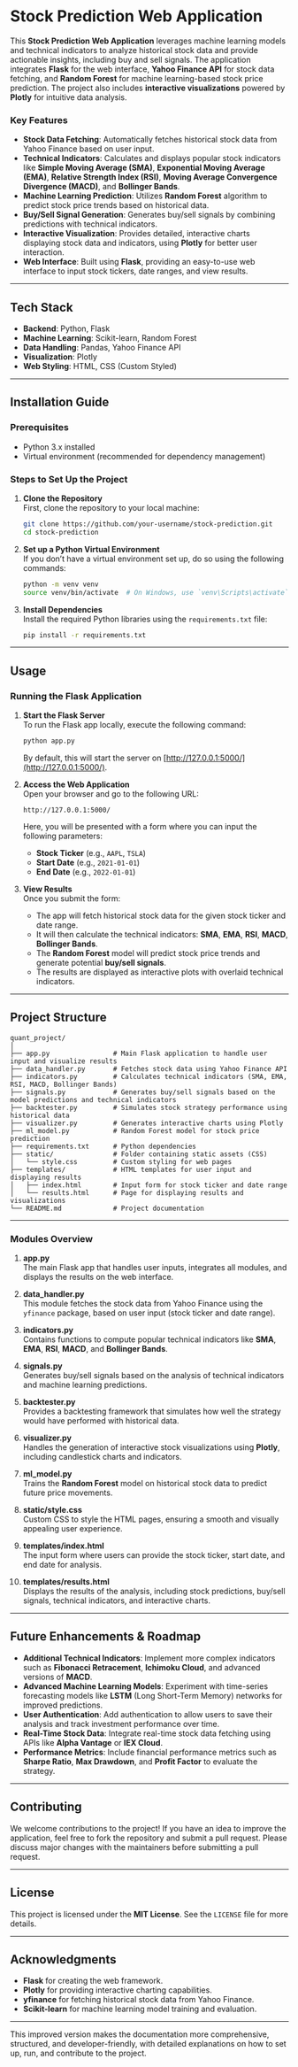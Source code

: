 

# Stock Prediction Web Application

This **Stock Prediction Web Application** leverages machine learning models and technical indicators to analyze historical stock data and provide actionable insights, including buy and sell signals. The application integrates **Flask** for the web interface, **Yahoo Finance API** for stock data fetching, and **Random Forest** for machine learning-based stock price prediction. The project also includes **interactive visualizations** powered by **Plotly** for intuitive data analysis.

### Key Features
- **Stock Data Fetching**: Automatically fetches historical stock data from Yahoo Finance based on user input.
- **Technical Indicators**: Calculates and displays popular stock indicators like **Simple Moving Average (SMA)**, **Exponential Moving Average (EMA)**, **Relative Strength Index (RSI)**, **Moving Average Convergence Divergence (MACD)**, and **Bollinger Bands**.
- **Machine Learning Prediction**: Utilizes **Random Forest** algorithm to predict stock price trends based on historical data.
- **Buy/Sell Signal Generation**: Generates buy/sell signals by combining predictions with technical indicators.
- **Interactive Visualization**: Provides detailed, interactive charts displaying stock data and indicators, using **Plotly** for better user interaction.
- **Web Interface**: Built using **Flask**, providing an easy-to-use web interface to input stock tickers, date ranges, and view results.

---

## Tech Stack
- **Backend**: Python, Flask
- **Machine Learning**: Scikit-learn, Random Forest
- **Data Handling**: Pandas, Yahoo Finance API
- **Visualization**: Plotly
- **Web Styling**: HTML, CSS (Custom Styled)

---

## Installation Guide

### Prerequisites
- Python 3.x installed
- Virtual environment (recommended for dependency management)

### Steps to Set Up the Project

1. **Clone the Repository**  
   First, clone the repository to your local machine:
   ```bash
   git clone https://github.com/your-username/stock-prediction.git
   cd stock-prediction
   ```

2. **Set up a Python Virtual Environment**  
   If you don’t have a virtual environment set up, do so using the following commands:
   ```bash
   python -m venv venv
   source venv/bin/activate  # On Windows, use `venv\Scripts\activate`
   ```

3. **Install Dependencies**  
   Install the required Python libraries using the `requirements.txt` file:
   ```bash
   pip install -r requirements.txt
   ```

---

## Usage

### Running the Flask Application
1. **Start the Flask Server**  
   To run the Flask app locally, execute the following command:
   ```bash
   python app.py
   ```
   By default, this will start the server on [http://127.0.0.1:5000/](http://127.0.0.1:5000/).

2. **Access the Web Application**  
   Open your browser and go to the following URL:
   ```
   http://127.0.0.1:5000/
   ```
   Here, you will be presented with a form where you can input the following parameters:
   - **Stock Ticker** (e.g., `AAPL`, `TSLA`)
   - **Start Date** (e.g., `2021-01-01`)
   - **End Date** (e.g., `2022-01-01`)

3. **View Results**  
   Once you submit the form:
   - The app will fetch historical stock data for the given stock ticker and date range.
   - It will then calculate the technical indicators: **SMA**, **EMA**, **RSI**, **MACD**, **Bollinger Bands**.
   - The **Random Forest** model will predict stock price trends and generate potential **buy/sell signals**.
   - The results are displayed as interactive plots with overlaid technical indicators.

---

## Project Structure

```
quant_project/
│
├── app.py                # Main Flask application to handle user input and visualize results
├── data_handler.py       # Fetches stock data using Yahoo Finance API
├── indicators.py         # Calculates technical indicators (SMA, EMA, RSI, MACD, Bollinger Bands)
├── signals.py            # Generates buy/sell signals based on the model predictions and technical indicators
├── backtester.py         # Simulates stock strategy performance using historical data
├── visualizer.py         # Generates interactive charts using Plotly
├── ml_model.py           # Random Forest model for stock price prediction
├── requirements.txt      # Python dependencies
├── static/               # Folder containing static assets (CSS)
│   └── style.css         # Custom styling for web pages
├── templates/            # HTML templates for user input and displaying results
│   ├── index.html        # Input form for stock ticker and date range
│   └── results.html      # Page for displaying results and visualizations
└── README.md             # Project documentation
```

---

### Modules Overview

1. **app.py**  
   The main Flask app that handles user inputs, integrates all modules, and displays the results on the web interface.

2. **data_handler.py**  
   This module fetches the stock data from Yahoo Finance using the `yfinance` package, based on user input (stock ticker and date range).

3. **indicators.py**  
   Contains functions to compute popular technical indicators like **SMA**, **EMA**, **RSI**, **MACD**, and **Bollinger Bands**.

4. **signals.py**  
   Generates buy/sell signals based on the analysis of technical indicators and machine learning predictions.

5. **backtester.py**  
   Provides a backtesting framework that simulates how well the strategy would have performed with historical data.

6. **visualizer.py**  
   Handles the generation of interactive stock visualizations using **Plotly**, including candlestick charts and indicators.

7. **ml_model.py**  
   Trains the **Random Forest** model on historical stock data to predict future price movements.

8. **static/style.css**  
   Custom CSS to style the HTML pages, ensuring a smooth and visually appealing user experience.

9. **templates/index.html**  
   The input form where users can provide the stock ticker, start date, and end date for analysis.

10. **templates/results.html**  
    Displays the results of the analysis, including stock predictions, buy/sell signals, technical indicators, and interactive charts.

---

## Future Enhancements & Roadmap

- **Additional Technical Indicators**: Implement more complex indicators such as **Fibonacci Retracement**, **Ichimoku Cloud**, and advanced versions of **MACD**.
- **Advanced Machine Learning Models**: Experiment with time-series forecasting models like **LSTM** (Long Short-Term Memory) networks for improved predictions.
- **User Authentication**: Add authentication to allow users to save their analysis and track investment performance over time.
- **Real-Time Stock Data**: Integrate real-time stock data fetching using APIs like **Alpha Vantage** or **IEX Cloud**.
- **Performance Metrics**: Include financial performance metrics such as **Sharpe Ratio**, **Max Drawdown**, and **Profit Factor** to evaluate the strategy.

---

## Contributing

We welcome contributions to the project! If you have an idea to improve the application, feel free to fork the repository and submit a pull request. Please discuss major changes with the maintainers before submitting a pull request.

---

## License

This project is licensed under the **MIT License**. See the `LICENSE` file for more details.

---

## Acknowledgments

- **Flask** for creating the web framework.
- **Plotly** for providing interactive charting capabilities.
- **yfinance** for fetching historical stock data from Yahoo Finance.
- **Scikit-learn** for machine learning model training and evaluation.

---

This improved version makes the documentation more comprehensive, structured, and developer-friendly, with detailed explanations on how to set up, run, and contribute to the project.